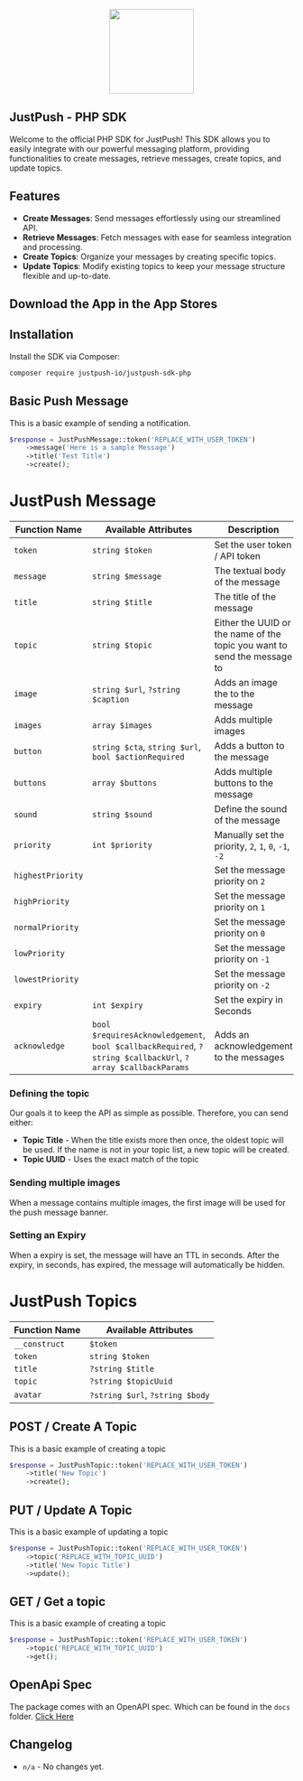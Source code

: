 <p align="center"><img src="https://cdn.justpush.io/core/app%20icon_nobackground.svg" width="150" height="auto"></p>

## JustPush - PHP SDK

Welcome to the official PHP SDK for JustPush! This SDK allows you to easily integrate with our powerful messaging platform, providing functionalities to create messages, retrieve messages, create topics, and update topics.

## Features

- **Create Messages**: Send messages effortlessly using our streamlined API.
- **Retrieve Messages**: Fetch messages with ease for seamless integration and processing.
- **Create Topics**: Organize your messages by creating specific topics.
- **Update Topics**: Modify existing topics to keep your message structure flexible and up-to-date.

## Download the App in the App Stores

## Installation

Install the SDK via Composer:

```bash
composer require justpush-io/justpush-sdk-php

```
## Basic Push Message
This is a basic example of sending a notification. 
````php
$response = JustPushMessage::token('REPLACE_WITH_USER_TOKEN')
    ->message('Here is a sample Message')
    ->title('Test Title')
    ->create();
````

# JustPush Message

| Function Name           | Available Attributes                                                                 | Description                                                              |
|-------------------------|--------------------------------------------------------------------------------------|--------------------------------------------------------------------------|
| `token`                 | `string $token`                                                                      | Set the user token / API token                                           |
| `message`               | `string $message`                                                                    | The textual body of the message                                          |
| `title`                 | `string $title`                                                                      | The title of the message                                                 |
| `topic`                 | `string $topic`                                                                      | Either the UUID or the name of the topic you want to send the message to |
| `image`                 | `string $url`, `?string $caption`                                                    | Adds an image the to the message                                         |
| `images`                | `array $images`                                                                      | Adds multiple images                                                     
| `button`                | `string $cta`, `string $url`, `bool $actionRequired`                                 | Adds a button to the message                                             |
| `buttons`               | `array $buttons`                                                                     | Adds multiple buttons to the message                                     | 
| `sound`                 | `string $sound`                                                                      | Define the sound of the message                                          |
| `priority`              | `int $priority`                                                               | Manually set the priority, `2`, `1`, `0`, `-1`, `-2`                     |
| `highestPriority`       |                                                                                      | Set the message priority on `2`                                          |                                         
| `highPriority`          |                                                                                      | Set the message priority on `1`                                          | 
| `normalPriority`        |                                                                                      | Set the message priority on `0`                                          |
| `lowPriority`           |                                                                                      | Set the message priority on `-1`                                         |
| `lowestPriority`        |                                                                                      | Set the message priority on `-2`                                         |
| `expiry`                | `int $expiry`                                                                        | Set the expiry in Seconds | 
| `acknowledge`           | `bool $requiresAcknowledgement`, `bool $callbackRequired`, `?string $callbackUrl`, `?array $callbackParams` | Adds an acknowledgement to the messages |

### Defining the topic
Our goals it to keep the API as simple as possible. Therefore, you can send either:
- **Topic Title** - When the title exists more then once, the oldest topic will be used. If the name is not in your topic list, a new topic will be created. 
- **Topic UUID** - Uses the exact match of the topic

### Sending multiple images
When a message contains multiple images, the first image will be used for the push message banner. 

### Setting an Expiry
When a expiry is set, the message will have an TTL in seconds. After the expiry, in seconds, has expired, the message will automatically be hidden.

# JustPush Topics

| Function Name      | Available Attributes                        |
|--------------------|---------------------------------------------|
| `__construct`      | `$token`                                    |
| `token`            | `string $token`                             |
| `title`            | `?string $title`                            |
| `topic`            | `?string $topicUuid`                        |
| `avatar`           | `?string $url`, `?string $body`             |

## POST / Create A Topic
This is a basic example of creating a topic
````php
$response = JustPushTopic::token('REPLACE_WITH_USER_TOKEN')
    ->title('New Topic')
    ->create();
````

## PUT / Update A Topic
This is a basic example of updating a topic
````php
$response = JustPushTopic::token('REPLACE_WITH_USER_TOKEN')
    ->topic('REPLACE_WITH_TOPIC_UUID')
    ->title('New Topic Title')
    ->update();
````

## GET / Get a topic
This is a basic example of creating a topic
````php
$response = JustPushTopic::token('REPLACE_WITH_USER_TOKEN')
    ->topic('REPLACE_WITH_TOPIC_UUID')
    ->get();
````

## OpenApi Spec
The package comes with an OpenAPI spec. Which can be found in the `docs` folder. [Click Here](https://github.com/JustPush-io/justpush-sdk-php/tree/docs)

## Changelog
- `n/a` - No changes yet. 